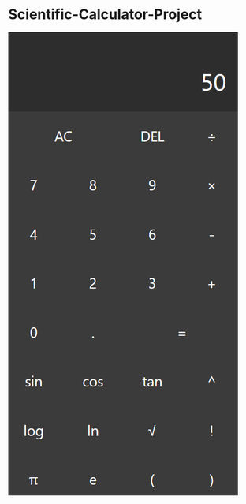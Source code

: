 # Scientific-Calculator-Project

![image alt](https://github.com/Aadarshkumarsingh8084/Scientific-Calculator-Project/blob/main/Screenshot%202025-04-22%20191409.png)
